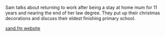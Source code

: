 Sam talks about returning to work after being a stay at home mum for 11 years and nearing the end of her law degree. They put up their christmas decorations and discuss their eldest finishing primary school.

[sand.fm website](http://sand.fm)
